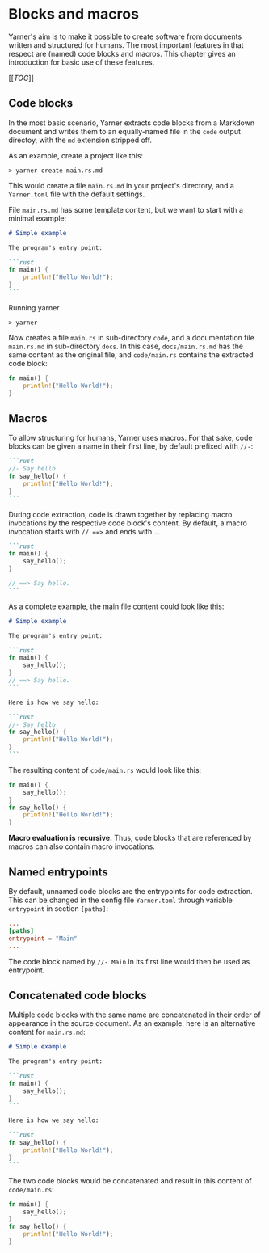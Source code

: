 # Blocks and macros

Yarner's aim is to make it possible to create software from documents written and structured for humans.
The most important features in that respect are (named) code blocks and macros.
This chapter gives an introduction for basic use of these features.

[[_TOC_]]

## Code blocks

In the most basic scenario, Yarner extracts code blocks from a Markdown document and writes them to an equally-named file in the `code` output directoy, with the `md` extension stripped off.

As an example, create a project like this:

```plaintext
> yarner create main.rs.md
```

This would create a file `main.rs.md` in your project's directory, and a `Yarner.toml` file with the default settings.

File `main.rs.md` has some template content, but we want to start with a minimal example:

````markdown
# Simple example

The program's entry point:

```rust
fn main() {
    println!("Hello World!");
}
```
````

Running yarner

```plaintext
> yarner
```

Now creates a file `main.rs` in sub-directory `code`, and a documentation file `main.rs.md` in sub-directory `docs`.
In this case, `docs/main.rs.md` has the same content as the original file, and `code/main.rs` contains the extracted code block:

```rust
fn main() {
    println!("Hello World!");
}
```

## Macros

To allow structuring for humans, Yarner uses macros. 
For that sake, code blocks can be given a name in their first line, by default prefixed with `//-`:

````markdown
```rust
//- Say hello
fn say_hello() {
    println!("Hello World!");
}
```
````

During code extraction, code is drawn together by replacing macro invocations by the respective code block's content.
By default, a macro invocation starts with `// ==>` and ends with `.`.

````markdown
```rust
fn main() {
    say_hello();
}

// ==> Say hello.
```
````

As a complete example, the main file content could look like this:

````markdown
# Simple example

The program's entry point:

```rust
fn main() {
    say_hello();
}
// ==> Say hello.
```

Here is how we say hello:

```rust
//- Say hello
fn say_hello() {
    println!("Hello World!");
}
```
````

The resulting content of `code/main.rs` would look like this:

```rust
fn main() {
    say_hello();
}
fn say_hello() {
    println!("Hello World!");
}
```

**Macro evaluation is recursive.** Thus, code blocks that are referenced by macros can also contain macro invocations.

## Named entrypoints

By default, unnamed code blocks are the entrypoints for code extraction.
This can be changed in the config file `Yarner.toml` through variable `entrypoint` in section `[paths]`:

```toml
...
[paths]
entrypoint = "Main"
...
```

The code block named by `//- Main` in its first line would then be used as entrypoint.

## Concatenated code blocks

Multiple code blocks with the same name are concatenated in their order of appearance in the source document.
As an example, here is an alternative content for `main.rs.md`:

````markdown
# Simple example

The program's entry point:

```rust
fn main() {
    say_hello();
}
```

Here is how we say hello:

```rust
fn say_hello() {
    println!("Hello World!");
}
```
````

The two code blocks would be concatenated and result in this content of `code/main.rs`:

```rust
fn main() {
    say_hello();
}
fn say_hello() {
    println!("Hello World!");
}
```
